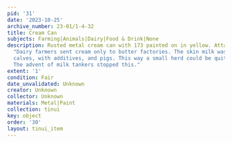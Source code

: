 ```yaml
---
pid: '31'
date: '2023-10-25'
archive_number: 23-01/1-4-32
title: Cream Can
subjects: Farming|Animals|Dairy|Food & Drink|None
description: Rusted metal cream can with 173 painted on in yellow. Attached tag reads
  "Dairy farmers sent cream only to butter factories. The skin milk was used to feed
  calves, with additives, and pigs. This way a small herd could be quite profitable.
  The advent of milk tankers stopped this."
extent: '1'
condition: Fair
date_unvalidated: Unknown
creator: Unknown
collector: Unknown
materials: Metal|Paint
collection: tinui
key: object
order: '30'
layout: tinui_item
---
```

